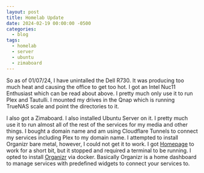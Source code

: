 ```yaml
---
layout: post
title: Homelab Update
date: 2024-02-19 00:00:00 -0500
categories:
  - blog
tags:
  - homelab
  - server
  - ubuntu
  - zimaboard
---
```

So as of 01/07/24, I have unintalled the Dell R730. It was producing too much heat and causing the office to get too hot. I got an Intel Nuc11 Enthusiast which can be read about above. I pretty much only use it to run Plex and Tautulli. I mounted my drives in the Qnap which is running TrueNAS scale and point the directories to it.

I also got a Zimaboard. I also installed Ubuntu Server on it. I pretty much use it to run almost all of the rest of the services for my media and other things. I bought a domain name and am using Cloudflare Tunnels to connect my services including Plex to my domain name. I attempted to install Organizr bare metal, however, I could not get it to work. I got [Homepage](https://gethomepage.dev/latest/) to work for a short bit, but it stopped and required a terminal to be running. I opted to install [Organizr](https://docs.organizr.app) via docker. Basically Organizr is a home dashboard to manage services with predefined widgets to connect your services to.